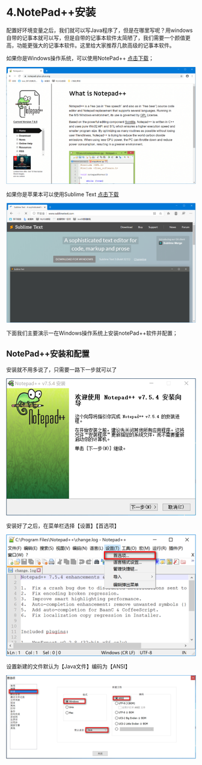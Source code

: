 # 4.NotePad++安装
配置好环境变量之后，我们就可以写Java程序了，但是在哪里写呢？用windows自带的记事本就可以写，但是自带的记事本软件太简陋了，我们需要一个颜值更高，功能更强大的记事本软件。这里给大家推荐几款高级的记事本软件。

如果你是Windows操作系统，可以使用NotePad++  [点击下载](https://notepad-plus-plus.org)；

![1585392718880](assets/1585392718880.png)

如果你是苹果本可以使用Sublime Text  [点击下载](http://www.sublimetext.com)

![1585392819279](assets/1585392819279.png)


下面我们主要演示一在Windows操作系统上安装notePad++软件并配置；

## NotePad++安装和配置

安装就不用多说了，只需要一路下一步就可以了

![image-20190926230850910](assets/image-20190926230850910.png)

安装好了之后，在菜单栏选择【设置】【首选项】

![image-20190926232254699](assets/image-20190926232254699.png)

设置新建的文件默认为【Java文件】编码为【ANSI】

![image-20190926232527810](assets/image-20190926232527810.png)

